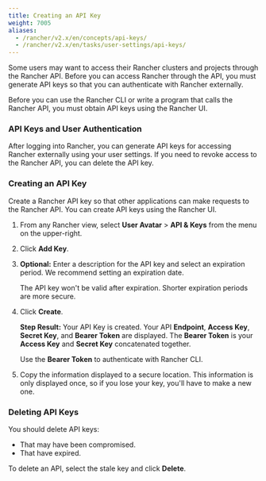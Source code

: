 ```yaml
---
title: Creating an API Key
weight: 7005
aliases:
  - /rancher/v2.x/en/concepts/api-keys/
  - /rancher/v2.x/en/tasks/user-settings/api-keys/
---
```


Some users may want to access their Rancher clusters and projects through the Rancher API. Before you can access Rancher through the API, you must generate API keys so that you can authenticate with Rancher externally.

Before you can use the Rancher CLI or write a program that calls the Rancher API, you must obtain API keys using the Rancher UI.

### API Keys and User Authentication

After logging into Rancher, you can generate API keys for accessing Rancher externally using your user settings. If you need to revoke access to the Rancher API, you can delete the API key.

### Creating an API Key
Create a Rancher API key so that other applications can make requests to the Rancher API. You can create API keys using the Rancher UI.

1. From any Rancher view, select **User Avatar** > **API & Keys** from the menu on the upper-right.

2. Click **Add Key**.

3. **Optional:** Enter a description for the API key and select an expiration period. We recommend setting an expiration date.

    The API key won't be valid after expiration. Shorter expiration periods are more secure.

4. Click **Create**.

    **Step Result:** Your API Key is created. Your API **Endpoint**, **Access Key**, **Secret Key**, and **Bearer Token** are displayed. The **Bearer Token** is your **Access Key** and **Secret Key** concatenated together.

    Use the **Bearer Token** to authenticate with Rancher CLI.

5. Copy the information displayed to a secure location. This information is only displayed once, so if you lose your key, you'll have to make a new one.

### Deleting API Keys

You should delete API keys:

- That may have been compromised.
- That have expired.

To delete an API, select the stale key and click **Delete**.
